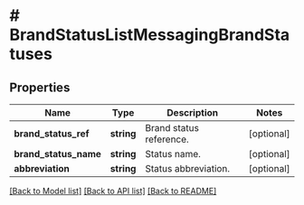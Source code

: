 # # BrandStatusListMessagingBrandStatuses

## Properties

Name | Type | Description | Notes
------------ | ------------- | ------------- | -------------
**brand_status_ref** | **string** | Brand status reference. | [optional]
**brand_status_name** | **string** | Status name. | [optional]
**abbreviation** | **string** | Status abbreviation. | [optional]

[[Back to Model list]](../../README.md#models) [[Back to API list]](../../README.md#endpoints) [[Back to README]](../../README.md)
